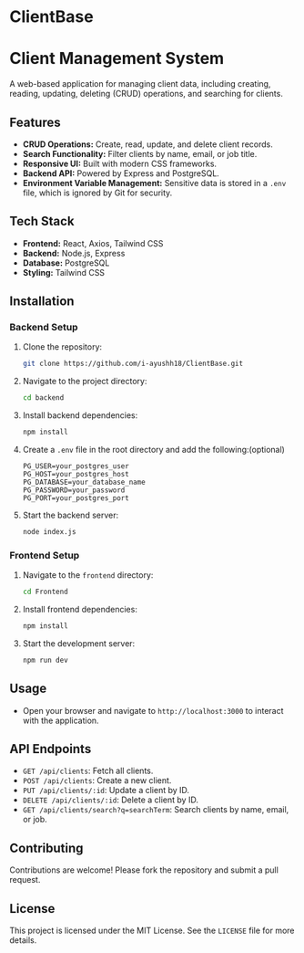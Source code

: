 # ClientBase
# Client Management System
A web-based application for managing client data, including creating, reading, updating, deleting (CRUD) operations, and searching for clients.
## Features
- **CRUD Operations:** Create, read, update, and delete client records.
- **Search Functionality:** Filter clients by name, email, or job title.
- **Responsive UI:** Built with modern CSS frameworks.
- **Backend API:** Powered by Express and PostgreSQL.
- **Environment Variable Management:** Sensitive data is stored in a `.env` file, which is ignored by Git for security.
## Tech Stack
- **Frontend:** React, Axios, Tailwind CSS
- **Backend:** Node.js, Express
- **Database:** PostgreSQL
- **Styling:** Tailwind CSS
## Installation
### Backend Setup
1. Clone the repository:
    ```bash
    git clone https://github.com/i-ayushh18/ClientBase.git
    ```
2. Navigate to the project directory:
    ```bash
    cd backend
    ```
3. Install backend dependencies:
    ```bash
    npm install
    ```
4. Create a `.env` file in the root directory and add the following:(optional)
    ```env
    PG_USER=your_postgres_user
    PG_HOST=your_postgres_host
    PG_DATABASE=your_database_name
    PG_PASSWORD=your_password
    PG_PORT=your_postgres_port
    ```
5. Start the backend server:
    ```bash
    node index.js
    ```
### Frontend Setup
1. Navigate to the `frontend` directory:
    ```bash
    cd Frontend
    ```
2. Install frontend dependencies:
    ```bash
    npm install
    ```
3. Start the development server:
    ```bash
    npm run dev
    ```
## Usage
- Open your browser and navigate to `http://localhost:3000` to interact with the application.
## API Endpoints
- `GET /api/clients`: Fetch all clients.
- `POST /api/clients`: Create a new client.
- `PUT /api/clients/:id`: Update a client by ID.
- `DELETE /api/clients/:id`: Delete a client by ID.
- `GET /api/clients/search?q=searchTerm`: Search clients by name, email, or job.
## Contributing
Contributions are welcome! Please fork the repository and submit a pull request.
## License
This project is licensed under the MIT License. See the `LICENSE` file for more details.
